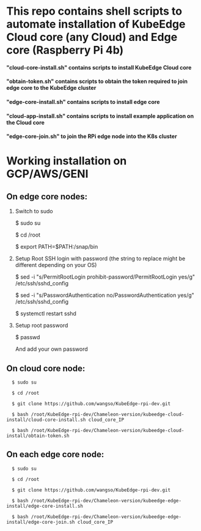 # This repo contains shell scripts to automate installation of KubeEdge Cloud core (any Cloud) and Edge core (Raspberry Pi 4b)

#### "cloud-core-install.sh" contains scripts to install KubeEdge Cloud core
#### "obtain-token.sh" contains scripts to obtain the token required to join edge core to the KubeEdge cluster
#### "edge-core-install.sh" contains scripts to install edge core
#### "cloud-app-install.sh" contains scripts to install example application on the Cloud core
#### "edge-core-join.sh" to join the RPi edge node into the K8s cluster



# Working installation on GCP/AWS/GENI

## On edge core nodes:

1)	Switch to sudo 

      $ sudo su
   
      $ cd /root
    
      $ export PATH=$PATH:/snap/bin
     
2)	Setup Root SSH login with password (the string to replace might be different depending on your OS)

      $ sed -i "s/PermitRootLogin prohibit-password/PermitRootLogin yes/g" /etc/ssh/sshd_config 

      $ sed -i "s/PasswordAuthentication no/PasswordAuthentication yes/g" /etc/ssh/sshd_config
   
      $ systemctl restart sshd
   
3)	Setup root password

      $ passwd

      And add your own password 

## On cloud core node:

      $ sudo su
 
      $ cd /root
 
      $ git clone https://github.com/wangso/KubeEdge-rpi-dev.git
 
      $ bash /root/KubeEdge-rpi-dev/Chameleon-version/kubeedge-cloud-install/cloud-core-install.sh cloud_core_IP
 
      $ bash /root/KubeEdge-rpi-dev/Chameleon-version/kubeedge-cloud-install/obtain-token.sh

## On each edge core node:

      $ sudo su
 
      $ cd /root
 
      $ git clone https://github.com/wangso/KubeEdge-rpi-dev.git
 
      $ bash /root/KubeEdge-rpi-dev/Chameleon-version/kubeedge-edge-install/edge-core-install.sh 
 
      $ bash /root/KubeEdge-rpi-dev/Chameleon-version/kubeedge-edge-install/edge-core-join.sh cloud_core_IP



